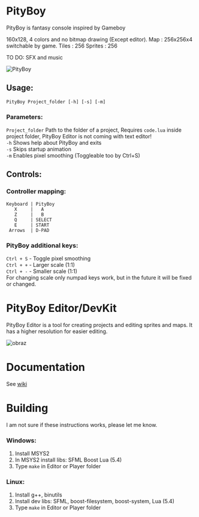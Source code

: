 # PityBoy
PityBoy is fantasy console inspired by Gameboy

160x128, 4 colors and no bitmap drawing (Except editor).
Map : 256x256x4 switchable by game.
Tiles : 256
Sprites : 256

TO DO: SFX and music

![PityBoy](https://user-images.githubusercontent.com/46056766/130839283-62d9a684-3b3f-4638-975c-cdc8c4d9900d.png)

## Usage:

`PityBoy Project_folder [-h] [-s] [-m]`
### Parameters: 
`Project_folder` Path to the folder of a project, Requires `code.lua` inside project folder, PityBoy Editor is not coming with text editor!  
`-h` Shows help about PityBoy and exits  
`-s` Skips startup animation  
`-m` Enables pixel smoothing (Toggleable too by Ctrl+S)

## Controls: 
### Controller mapping:  
```
Keyboard | PityBoy
   X     |   A
   Z     |   B
   Q     | SELECT
   E     | START
 Arrows  | D-PAD
```
### PityBoy additional keys:
`Ctrl + S` - Toggle pixel smoothing  
`Ctrl + +` - Larger scale (1:1)  
`Ctrl + -` - Smaller scale (1:1)  
For changing scale only numpad keys work, but in the future it will be fixed or changed.


# PityBoy Editor/DevKit

PityBoy Editor is a tool for creating projects and editing sprites and maps. 
It has a higher resolution for easier editing.

![obraz](https://user-images.githubusercontent.com/46056766/130841440-15a29074-307c-41ed-88a9-5a240b42260c.png)


# Documentation

See [wiki](https://github.com/maniek207/PityBoy/wiki)

# Building
I am not sure if these instructions works, please let me know.
### Windows:

1. Install MSYS2
2. In MSYS2 install libs: SFML Boost Lua (5.4) 
3. Type `make` in Editor or Player folder

### Linux:

1. Install g++, binutils
2. Install dev libs: SFML, boost-filesystem, boost-system, Lua (5.4)
3. Type `make` in Editor or Player folder
